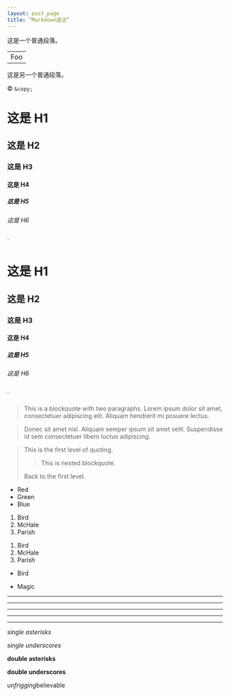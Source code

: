 ```yaml
---
layout: post_page
title: “Markdown语法”
---
```



这是一个普通段落。

<table>
<tr>
<td>Foo</td>
</tr>
</table>

这是另一个普通段落。


&copy;
`
&copy;
`

# 这是 H1
## 这是 H2
### 这是 H3
#### 这是 H4
##### 这是 H5
###### 这是 H6
`
# 这是 H1
## 这是 H2
### 这是 H3
#### 这是 H4
##### 这是 H5
###### 这是 H6
`

> This is a blockquote with two paragraphs. Lorem ipsum dolor sit amet,
consectetuer adipiscing elit. Aliquam hendrerit mi posuere lectus.

> Donec sit amet nisl. Aliquam semper ipsum sit amet velit. Suspendisse
id sem consectetuer libero luctus adipiscing.

> This is the first level of quoting.
>
> > This is nested blockquote.
>
> Back to the first level.


*   Red
*   Green
*   Blue


1.  Bird
2.  McHale
3.  Parish

<ol>
<li>Bird</li>
<li>McHale</li>
<li>Parish</li>
</ol>

*   Bird

*   Magic


* * *

***

*****

- - -

---------------------------------------


[id]: http://example.com/longish/path/to/resource/here
"Optional Title Here"


*single asterisks*

_single underscores_

**double asterisks**

__double underscores__

un*frigging*believable
